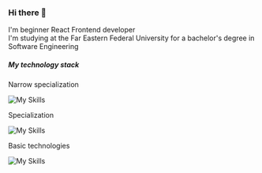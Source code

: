 ### Hi there 👋

I'm beginner React Frontend developer<br>
I'm studying at the Far Eastern Federal University for a bachelor's degree in Software Engineering

##### My technology stack

Narrow specialization

![My Skills](https://skillicons.dev/icons?i=react,next)

Specialization

![My Skills](https://skillicons.dev/icons?i=html,css,js,ts,apollo,graphql,styledcomponents,emotion,jest,figma)

Basic technologies

![My Skills](https://skillicons.dev/icons?i=bash,git,github)
